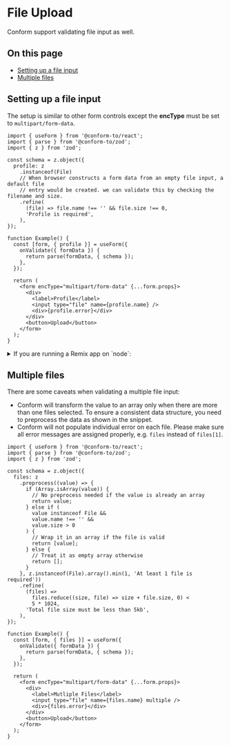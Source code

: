 # File Upload

Conform support validating file input as well.

<!-- aside -->

## On this page

- [Setting up a file input](#setting-up-a-file-input)
- [Multiple files](#multiple-files)

<!-- /aside -->

## Setting up a file input

The setup is similar to other form controls except the **encType** must be set to `multipart/form-data`.

```tsx
import { useForm } from '@conform-to/react';
import { parse } from '@conform-to/zod';
import { z } from 'zod';

const schema = z.object({
  profile: z
    .instanceof(File)
    // When browser constructs a form data from an empty file input, a default file
    // entry would be created. we can validate this by checking the filename and size.
    .refine(
      (file) => file.name !== '' && file.size !== 0,
      'Profile is required',
    ),
});

function Example() {
  const [form, { profile }] = useForm({
    onValidate({ formData }) {
      return parse(formData, { schema });
    },
  });

  return (
    <form encType="multipart/form-data" {...form.props}>
      <div>
        <label>Profile</label>
        <input type="file" name={profile.name} />
        <div>{profile.error}</div>
      </div>
      <button>Upload</button>
    </form>
  );
}
```

<details>
<summary>If you are running a Remix app on `node`:</summary>

Currently, there is a [bug](https://github.com/remix-run/web-std-io/pull/28) on **@remix-run/web-fetch** which treats the default file entry as an empty string. If you want to share the same validation across client and server, you can preprocess it with zod like below:

```tsx
const schema = z.object({
  file: z.preprocess(
    // Transform the empty string to a default file entry
    (value) => (value === '' ? new File([], '') : value),
    z
      .instanceof(File)
      .refine(
        (file) => file.name !== '' && file.size !== 0,
        'File is required',
      ),
  ),
});
```

</details>

## Multiple files

There are some caveats when validating a multiple file input:

- Conform will transform the value to an array only when there are more than one files selected. To ensure a consistent data structure, you need to preprocess the data as shown in the snippet.
- Conform will not populate individual error on each file. Please make sure all error messages are assigned properly, e.g. `files` instead of `files[1]`.

```tsx
import { useForm } from '@conform-to/react';
import { parse } from '@conform-to/zod';
import { z } from 'zod';

const schema = z.object({
  files: z
    .preprocess((value) => {
      if (Array.isArray(value)) {
        // No preprocess needed if the value is already an array
        return value;
      } else if (
        value instanceof File &&
        value.name !== '' &&
        value.size > 0
      ) {
        // Wrap it in an array if the file is valid
        return [value];
      } else {
        // Treat it as empty array otherwise
        return [];
      }
    }, z.instanceof(File).array().min(1, 'At least 1 file is required'))
    .refine(
      (files) =>
        files.reduce((size, file) => size + file.size, 0) <
        5 * 1024,
      'Total file size must be less than 5kb',
    ),
});

function Example() {
  const [form, { files }] = useForm({
    onValidate({ formData }) {
      return parse(formData, { schema });
    },
  });

  return (
    <form encType="multipart/form-data" {...form.props}>
      <div>
        <label>Mutliple Files</label>
        <input type="file" name={files.name} multiple />
        <div>{files.error}</div>
      </div>
      <button>Upload</button>
    </form>
  );
}
```
